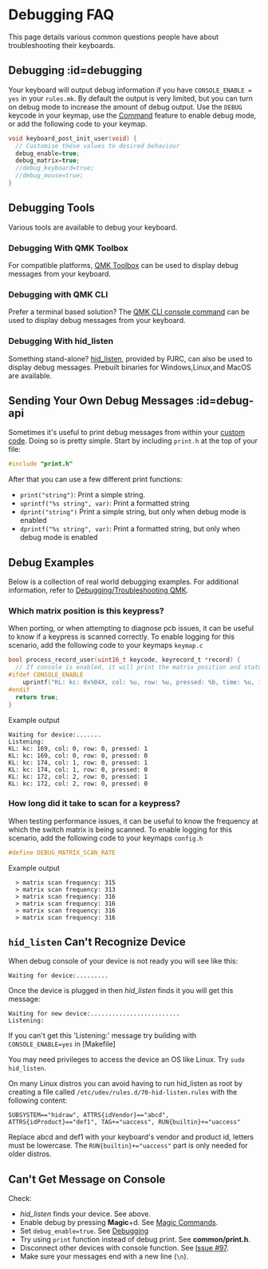 # Debugging FAQ

This page details various common questions people have about troubleshooting their keyboards.

## Debugging :id=debugging

Your keyboard will output debug information if you have `CONSOLE_ENABLE = yes` in your `rules.mk`. By default the output is very limited, but you can turn on debug mode to increase the amount of debug output. Use the `DEBUG` keycode in your keymap, use the [Command](feature_command.md) feature to enable debug mode, or add the following code to your keymap.

```c
void keyboard_post_init_user(void) {
  // Customise these values to desired behaviour
  debug_enable=true;
  debug_matrix=true;
  //debug_keyboard=true;
  //debug_mouse=true;
}
```

## Debugging Tools

Various tools are available to debug your keyboard.

### Debugging With QMK Toolbox

For compatible platforms, [QMK Toolbox](https://github.com/qmk/qmk_toolbox) can be used to display debug messages from your keyboard.

### Debugging with QMK CLI

Prefer a terminal based solution? The [QMK CLI console command](cli_commands.md#qmk-console) can be used to display debug messages from your keyboard.

### Debugging With hid_listen

Something stand-alone? [hid_listen](https://www.pjrc.com/teensy/hid_listen.html), provided by PJRC, can also be used to display debug messages. Prebuilt binaries for Windows,Linux,and MacOS are available.

## Sending Your Own Debug Messages :id=debug-api

Sometimes it's useful to print debug messages from within your [custom code](custom_quantum_functions.md). Doing so is pretty simple. Start by including `print.h` at the top of your file:

```c
#include "print.h"
```

After that you can use a few different print functions:

* `print("string")`: Print a simple string.
* `uprintf("%s string", var)`: Print a formatted string
* `dprint("string")` Print a simple string, but only when debug mode is enabled
* `dprintf("%s string", var)`: Print a formatted string, but only when debug mode is enabled

## Debug Examples

Below is a collection of real world debugging examples. For additional information, refer to [Debugging/Troubleshooting QMK](faq_debug.md).

### Which matrix position is this keypress?

When porting, or when attempting to diagnose pcb issues, it can be useful to know if a keypress is scanned correctly. To enable logging for this scenario, add the following code to your keymaps `keymap.c`

```c
bool process_record_user(uint16_t keycode, keyrecord_t *record) {
  // If console is enabled, it will print the matrix position and status of each key pressed
#ifdef CONSOLE_ENABLE
    uprintf("KL: kc: 0x%04X, col: %u, row: %u, pressed: %b, time: %u, interrupt: %b, count: %u\n", keycode, record->event.key.col, record->event.key.row, record->event.pressed, record->event.time, record->tap.interrupted, record->tap.count);
#endif 
  return true;
}
```

Example output
```
Waiting for device:.......
Listening:
KL: kc: 169, col: 0, row: 0, pressed: 1
KL: kc: 169, col: 0, row: 0, pressed: 0
KL: kc: 174, col: 1, row: 0, pressed: 1
KL: kc: 174, col: 1, row: 0, pressed: 0
KL: kc: 172, col: 2, row: 0, pressed: 1
KL: kc: 172, col: 2, row: 0, pressed: 0
```

### How long did it take to scan for a keypress?

When testing performance issues, it can be useful to know the frequency at which the switch matrix is being scanned. To enable logging for this scenario, add the following code to your keymaps `config.h`

```c
#define DEBUG_MATRIX_SCAN_RATE
```

Example output
```
  > matrix scan frequency: 315
  > matrix scan frequency: 313
  > matrix scan frequency: 316
  > matrix scan frequency: 316
  > matrix scan frequency: 316
  > matrix scan frequency: 316
```

## `hid_listen` Can't Recognize Device
When debug console of your device is not ready you will see like this:

```
Waiting for device:.........
```

Once the device is plugged in then *hid_listen* finds it you will get this message:

```
Waiting for new device:.........................
Listening:
```

If you can't get this 'Listening:' message try building with `CONSOLE_ENABLE=yes` in [Makefile]

You may need privileges to access the device an OS like Linux. Try `sudo hid_listen`.

On many Linux distros you can avoid having to run hid_listen as root
by creating a file called `/etc/udev/rules.d/70-hid-listen.rules` with
the following content:

```
SUBSYSTEM=="hidraw", ATTRS{idVendor}=="abcd", ATTRS{idProduct}=="def1", TAG+="uaccess", RUN{builtin}+="uaccess"
```

Replace abcd and def1 with your keyboard's vendor and product id,
letters must be lowercase. The `RUN{builtin}+="uaccess"` part is only
needed for older distros.


## Can't Get Message on Console
Check:
- *hid_listen* finds your device. See above.
- Enable debug by pressing **Magic**+d. See [Magic Commands](https://github.com/tmk/tmk_keyboard#magic-commands).
- Set `debug_enable=true`. See [Debugging](#debugging)
- Try using `print` function instead of debug print. See **common/print.h**.
- Disconnect other devices with console function. See [Issue #97](https://github.com/tmk/tmk_keyboard/issues/97).
- Make sure your messages end with a new line (`\n`).
